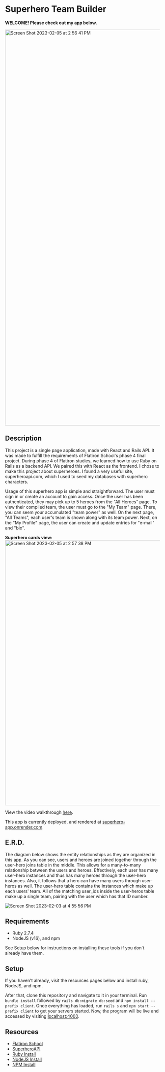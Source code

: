# Superhero Team Builder
**WELCOME! Please check out my app below.** 

<img width="1285" alt="Screen Shot 2023-02-05 at 2 56 41 PM" src="https://user-images.githubusercontent.com/93106753/216841923-570cf393-3abe-4b47-b941-b45f0f8e98ef.png">

## Description

This project is a single page application, made with React and Rails API. It was made to fulfill the requirements of Flatiron School's phase 4 final project. During phase 4 of Flatiron studies, we learned how to use Ruby on Rails as a backend API. We paired this with React as the frontend. I chose to make this project about superheroes. I found a very useful site, superheroapi.com, which I used to seed my databases with superhero characters. 

Usage of this superhero app is simple and straightforward. The user must sign in or create an account to gain access. Once the user has been authenticated, they may pick up to 5 heroes from the "All Heroes" page. To view their compiled team, the user must go to the "My Team" page. There, you can seem your accumulated "team power" as well. On the next page, "All Teams", each user's team is shown along with its team power. Next, on the "My Profile" page, the user can create and update entries for "e-mail" and "bio".

**Superhero cards view:**
<img width="861" alt="Screen Shot 2023-02-05 at 2 57 38 PM" src="https://user-images.githubusercontent.com/93106753/216841976-a7a88024-90e9-455a-b926-fb28fa55fb46.png">

View the video walkthrough [here](https://www.youtube.com/watch?v=FxLZ1pdILOk).

This app is currently deployed, and rendered at [superhero-app.onrender.com](https://superhero-app.onrender.com/).

## E.R.D.

The diagram below shows the entity relationships as they are organized in this app. As you can see, users and heroes are joined together through the user-hero joins table in the middle. This allows for a many-to-many relationship between the users and heroes. Effectively, each user has many user-hero instances and thus has many heroes through the user-hero instances. Also, it follows that a hero can have many users through user-heros as well. The user-hero table contains the instances which make up each users' team. All of the matching user_ids inside the user-heros table make up a single team, pairing with the user which has that ID number.

![Screen Shot 2023-02-03 at 4 55 56 PM](https://user-images.githubusercontent.com/93106753/216843178-7bfb752d-ee03-4387-bf4e-59a474d5664a.png)
## Requirements

- Ruby 2.7.4
- NodeJS (v16), and npm

See Setup below for instructions on installing these tools if you
don't already have them.

## Setup

If you haven't already, visit the resources pages below and install ruby, NodeJS, and npm.

After that, clone this repository and navigate to it in your terminal. Run `bundle install` followed by `rails db:migrate db:seed` and `npm install --prefix client`. Once everything has loaded, run `rails s` and `npm start --prefix client` to get your servers started. Now, the program will be live and accessed by visiting [localhost:4000](localhost:4000/).

## Resources

- [Flatiron School](https://flatironschool.com)
- [SuperheroAPI](https://superheroapi.com)
- [Ruby Install](https://github.com/postmodern/ruby-install#readme)
- [NodeJS Install](https://nodejs.org/en/download/)
- [NPM Install](https://docs.npmjs.com/downloading-and-installing-node-js-and-npm)
